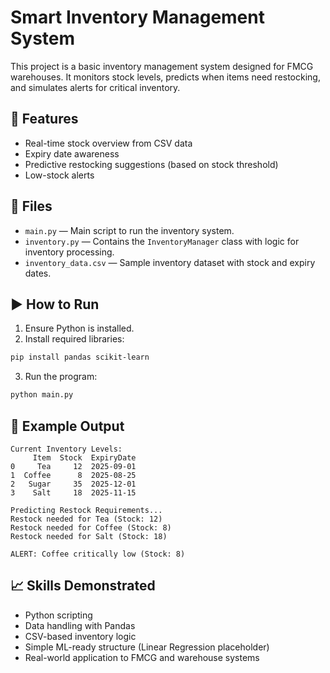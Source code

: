 # Smart Inventory Management System

This project is a basic inventory management system designed for FMCG warehouses. It monitors stock levels, predicts when items need restocking, and simulates alerts for critical inventory.

## 🧠 Features

- Real-time stock overview from CSV data
- Expiry date awareness
- Predictive restocking suggestions (based on stock threshold)
- Low-stock alerts

## 📁 Files

- `main.py` — Main script to run the inventory system.
- `inventory.py` — Contains the `InventoryManager` class with logic for inventory processing.
- `inventory_data.csv` — Sample inventory dataset with stock and expiry dates.

## ▶️ How to Run

1. Ensure Python is installed.
2. Install required libraries:  
```bash
pip install pandas scikit-learn
```
3. Run the program:
```bash
python main.py
```

## 📌 Example Output

```
Current Inventory Levels:
     Item  Stock  ExpiryDate
0     Tea     12  2025-09-01
1  Coffee      8  2025-08-25
2   Sugar     35  2025-12-01
3    Salt     18  2025-11-15

Predicting Restock Requirements...
Restock needed for Tea (Stock: 12)
Restock needed for Coffee (Stock: 8)
Restock needed for Salt (Stock: 18)

ALERT: Coffee critically low (Stock: 8)
```

## 📈 Skills Demonstrated

- Python scripting
- Data handling with Pandas
- CSV-based inventory logic
- Simple ML-ready structure (Linear Regression placeholder)
- Real-world application to FMCG and warehouse systems

